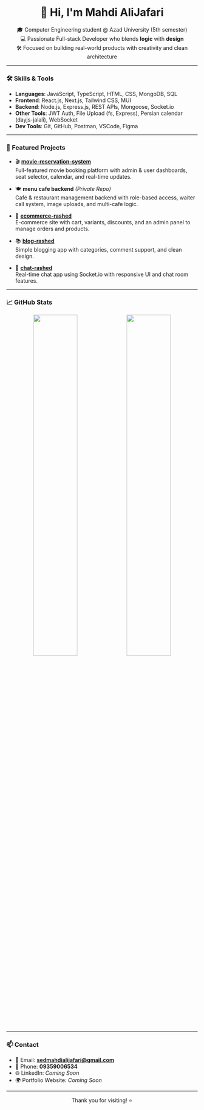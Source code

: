 <!-- GitHub Profile README -->

<h1 align="center">👋 Hi, I'm Mahdi AliJafari</h1>

<p align="center">
  🎓 Computer Engineering student @ Azad University (5th semester)<br>
  💻 Passionate Full-stack Developer who blends <strong>logic</strong> with <strong>design</strong><br>
  🛠️ Focused on building real-world products with creativity and clean architecture
</p>

---

### 🛠 Skills & Tools

- **Languages**: JavaScript, TypeScript, HTML, CSS, MongoDB, SQL  
- **Frontend**: React.js, Next.js, Tailwind CSS, MUI  
- **Backend**: Node.js, Express.js, REST APIs, Mongoose, Socket.io  
- **Other Tools**: JWT Auth, File Upload (fs, Express), Persian calendar (dayjs-jalali), WebSocket  
- **Dev Tools**: Git, GitHub, Postman, VSCode, Figma  

---

### 📌 Featured Projects

- 🎬 [**movie-reservation-system**](https://github.com/your/movie-reservation-system)  
  Full-featured movie booking platform with admin & user dashboards, seat selector, calendar, and real-time updates.

- 🍽️ **menu cafe backend** *(Private Repo)*  
  Cafe & restaurant management backend with role-based access, waiter call system, image uploads, and multi-cafe logic.

- 🛒 [**ecommerce-rashed**](https://github.com/your/ecommerce-rashed)  
  E-commerce site with cart, variants, discounts, and an admin panel to manage orders and products.

- 📚 [**blog-rashed**](https://github.com/your/blog-rashed)  
  Simple blogging app with categories, comment support, and clean design.

- 💬 [**chat-rashed**](https://github.com/your/chat-rashed)  
  Real-time chat app using Socket.io with responsive UI and chat room features.

---

### 📈 GitHub Stats

<p align="center">
  <img src="https://github-readme-stats.vercel.app/api?username=MahdiAliJafari&show_icons=true&theme=react&hide_border=true" width="48%" />
  <img src="https://github-readme-stats.vercel.app/api/top-langs/?username=MahdiAliJafari&layout=compact&theme=react&hide_border=true" width="48%" />
</p>

---

### 📫 Contact

- 📧 Email: **sedmahdialijafari@gmail.com**  
- 📱 Phone: **09359006534**  
- 🌐 LinkedIn: *Coming Soon*  
- 🌍 Portfolio Website: *Coming Soon*

---

<p align="center">Thank you for visiting! ⭐️</p>
